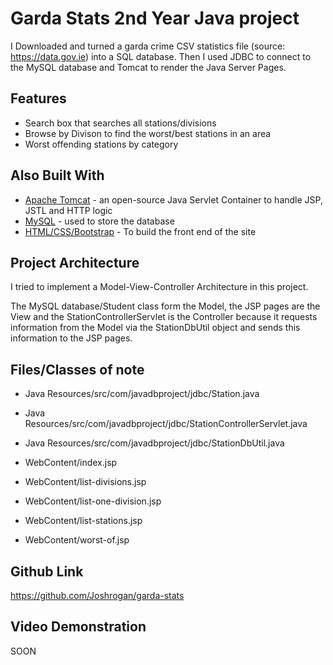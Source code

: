 # Garda Stats 2nd Year Java project

I Downloaded and turned a garda crime CSV statistics file (source: https://data.gov.ie) into a SQL database.
Then I used JDBC to connect to the MySQL database and Tomcat to render the Java Server Pages.

## Features
* Search box that searches all stations/divisions
* Browse by Divison to find the worst/best stations in an area
* Worst offending stations by category


## Also Built With

* [Apache Tomcat](http://tomcat.apache.org/) - an open-source Java Servlet Container to handle JSP, JSTL and HTTP logic
* [MySQL](https://www.mysql.com/) - used to store the database
* [HTML/CSS/Bootstrap](https://getbootstrap.com/) - To build the front end of the site

## Project Architecture

I tried to implement a Model-View-Controller Architecture in this project.

The MySQL database/Student class form the Model, the JSP pages are the View 
and the StationControllerServlet is the Controller because it 
requests information from the Model via the StationDbUtil object
and sends this information to the JSP pages.

## Files/Classes of note
* Java Resources/src/com/javadbproject/jdbc/Station.java
* Java Resources/src/com/javadbproject/jdbc/StationControllerServlet.java
* Java Resources/src/com/javadbproject/jdbc/StationDbUtil.java

* WebContent/index.jsp
* WebContent/list-divisions.jsp
* WebContent/list-one-division.jsp
* WebContent/list-stations.jsp
* WebContent/worst-of.jsp

## Github Link
https://github.com/Joshrogan/garda-stats

## Video Demonstration
SOON
